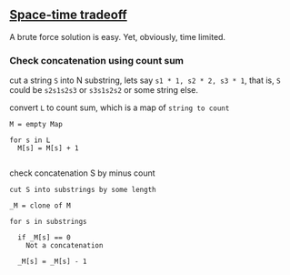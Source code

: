 ## [Space-time tradeoff](http://en.wikipedia.org/wiki/Space%E2%80%93time_tradeoff)

A brute force solution is easy. Yet, obviously, time limited. 

### Check concatenation using count sum

cut a string `S` into N substring, lets say `s1 * 1, s2 * 2, s3 * 1`, 
that is, `S` could be `s2s1s2s3` or `s3s1s2s2` or some string else.

convert `L` to count sum, which is a map of `string to count`

```
M = empty Map

for s in L
  M[s] = M[s] + 1
  

```


check concatenation S by minus count

```
cut S into substrings by some length

_M = clone of M

for s in substrings
  
  if _M[s] == 0
    Not a concatenation
 
  _M[s] = _M[s] - 1
  


```
